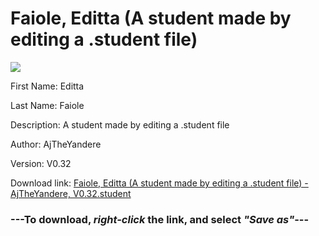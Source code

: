 # Faiole, Editta (A student made by editing a .student file)

<img src = "https://raw.githubusercontent.com/Arbiter1223/Daigaku-Gurashi-Custom-Students/master/Students/Files/Faiole%2C%20Editta%20(A%20student%20made%20by%20editing%20a%20.student%20file).png">

First Name: Editta

Last Name: Faiole

Description: A student made by editing a .student file

Author: AjTheYandere

Version: V0.32

Download link: <a href="https://raw.githubusercontent.com/Arbiter1223/Daigaku-Gurashi-Custom-Students/master/Students/Files/Faiole%2C%20Editta%20(A%20student%20made%20by%20editing%20a%20.student%20file)%20-%20AjTheYandere%2C%20V0.32.student">Faiole, Editta (A student made by editing a .student file) - AjTheYandere, V0.32.student</a>

### ---**To download, _right-click_ the link, and select _"Save as"_**---
